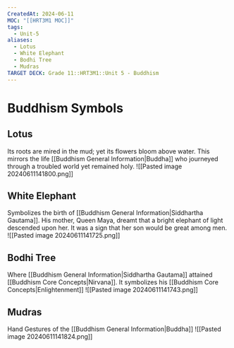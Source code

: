 ```yaml
---
CreatedAt: 2024-06-11
MOC: "[[HRT3M1 MOC]]"
tags:
  - Unit-5
aliases:
  - Lotus
  - White Elephant
  - Bodhi Tree
  - Mudras
TARGET DECK: Grade 11::HRT3M1::Unit 5 - Buddhism
---
```


# Buddhism Symbols

## Lotus
Its roots are mired in the mud; yet its flowers bloom above water. This mirrors the life [[Buddhism General Information|Buddha]] who journeyed through a troubled world yet remained holy.
![[Pasted image 20240611141800.png]]


## White Elephant
Symbolizes the birth of [[Buddhism General Information|Siddhartha Gautama]]. His mother, Queen Maya, dreamt that a bright elephant of light descended upon her. It was a sign that her son would be great among men.
![[Pasted image 20240611141725.png]]


## Bodhi Tree
Where [[Buddhism General Information|Siddhartha Gautama]] attained [[Buddhism Core Concepts|Nirvana]]. It symbolizes his [[Buddhism Core Concepts|Enlightenment]]
![[Pasted image 20240611141743.png]]


## Mudras
Hand Gestures of the [[Buddhism General Information|Buddha]]
![[Pasted image 20240611141824.png]]
